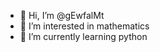 - 👋 Hi, I’m @gEwfalMt
- 👀 I’m interested in mathematics
- 🌱 I’m currently learning python


<!---
gEwfalMt/gEwfalMt is a ✨ special ✨ repository because its `README.md` (this file) appears on your GitHub profile.
You can click the Preview link to take a look at your changes.
--->
